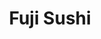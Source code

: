 ---
layout: place
title: "Fuji Sushi"
permalink: /california/turlock/fuji-sushi.html
stateAbbr: CA
stateName: California
cityName: Turlock
seo:
  name: "Fuji Sushi"
  type: Restaurant
  links: null
description: "Looking for sushi in Turlock, California? Check out Fuji Sushi for a delightful Japanese dining experience. Enjoy a variety of sushi and other dishes in a we..."
place_id: ChIJ-xaP5-IGkYARESVBlG39vUU
photos:
  - name: >-
      places/ChIJ-xaP5-IGkYARESVBlG39vUU/photos/AeeoHcKcrCNYO4A_ItCAeR2wRjGEq0C739lvyPS5ZWZFnueSvxDjJ2eX29Ctk17cDpBbvI8fBggtQ5Egdqyr63iIF1-VZXVqkKhj_dGoiZFiwojpCfVYNxE93wUSTZqR3x0yeSmN1QiAkYZTrXjpQIeszynEzaGRU0ZGxtyFe82BUtcCrojh7Pbc7bXNC5X2YIm3J_1J9FcfJjtAoVnjmrat1zRF2Mm4W6onh2klfJqptC929m9Bu5o6HvRhKyXypa6gEl5PinkzUDnUJu5XiENYjnS6chpkZjMAkYkxu__m2hJJpK3g7Y0X6EUnrgK2dYNRwu8LBPQNumZoFmAQt0D5UbrpiWBMp1APqlPJ4AcjqcMsGxdbuZooE70L9gVofkfNTqhJ2wjN-qEtDhg81Qq0ZRU7aYkz8r5qlJX-Y7zKhr4
    widthPx: 4032
    heightPx: 3024
    authorAttributions:
      - displayName: Bill R.
        uri: https://maps.google.com/maps/contrib/105710958452419218308
        photoUri: >-
          https://lh3.googleusercontent.com/a-/ALV-UjX6rlqBqB9hkqjgcS5Spv1N6ktSjAS4oEy8Yk6dcf2-wHyU8heQ=s100-p-k-no-mo
    flagContentUri: >-
      https://www.google.com/local/imagery/report/?cb_client=maps_api_places.places_api&image_key=!1e10!2sCIHM0ogKEICAgICm46TmTg&hl=en-US
    googleMapsUri: >-
      https://www.google.com/maps/place//data=!3m4!1e2!3m2!1sCIHM0ogKEICAgICm46TmTg!2e10!4m2!3m1!1s0x809106e2e78f16fb:0x45bdfd6d94412511
  - name: >-
      places/ChIJ-xaP5-IGkYARESVBlG39vUU/photos/AeeoHcJKCv01H3wzjE7EAvjZuTIRAFD8XJ5zYjoxz5CA5aX8nK0ah3XJo-ccvGqUclVLLpJ5b8Fn1MdLLY2xd1CBrCpAHOdCbLANdA0FnNDhNHtayYzG_dJwvQ0lW5i3iXwQlWx4AY9EkHwpKRPaInJUtbC6srX8laUOZCMtaCuD6gCsO5A8aM8VS-8w4B8_7KA9Q24WIGxTa31L-r3s5q84teXgTY4jyYKrnX9t8cSzbGOUb6homJvo4wOg3BPZR5TAluVodMY8AffzypSLD7lqwlOoyqUCJhRKulDVu4xZdHGGbFo8TYvZEyKmnBs8wh2N1I9_ASlzUdVZhtrqmgAuuxLsS9cdr3alhMgVGh78Y5u2HsAM2sdu27eBTygqMi4kENlTbDWXW-qiwwfWi_iequStlJs731TTZP9-iKZ_ofSqbmpk
    widthPx: 3024
    heightPx: 4032
    authorAttributions:
      - displayName: Kevin Cox
        uri: https://maps.google.com/maps/contrib/103847898743500497343
        photoUri: >-
          https://lh3.googleusercontent.com/a-/ALV-UjXPxzbAU-R081FRHkWc1_S68upnW0OuKANQutFDtKtjkfGbNwFJ=s100-p-k-no-mo
    flagContentUri: >-
      https://www.google.com/local/imagery/report/?cb_client=maps_api_places.places_api&image_key=!1e10!2sCIHM0ogKEICAgMDInKSlpQE&hl=en-US
    googleMapsUri: >-
      https://www.google.com/maps/place//data=!3m4!1e2!3m2!1sCIHM0ogKEICAgMDInKSlpQE!2e10!4m2!3m1!1s0x809106e2e78f16fb:0x45bdfd6d94412511
  - name: >-
      places/ChIJ-xaP5-IGkYARESVBlG39vUU/photos/AeeoHcLSf_t25rnZ8A1aEVuGE0cQLx4Zut60zdQuiF-jWl-w036a6rfKtFqDqBhhsOQXaC4plem-rU9M3nq59pFOkuHP8gy4AiKZvzFKCID9TuyRIle07Vnu3q_yresV4wEXf9NXGPWHAXdaolD3PvdyRB4xs5h43-3ExJ4LWq8dC-V8SYeD8Ry67PRHUN0G11WAOqYYqFw5Z-nYsK4axnrF9Je6BA1MDofZoIDv7iQ1gkOlQQ3H9qzn4a9CmryAoNt-kOqmT1ixnxG3WrbdGPuLFtFn6hljsTx4v3OU31ZzRWK_XsmCgZ9tj9hvC8MRO4MZPTeR69cF19DPWZfibjmKHRRnBu-jtJrcaKQmbBGIZIrQQyOyz1bYDMou5oUqzTxktO1cB65CjDI_glGSR64l1_1YbD9XJ4EBkBka8MdETmJDUA
    widthPx: 4032
    heightPx: 3024
    authorAttributions:
      - displayName: Bill R.
        uri: https://maps.google.com/maps/contrib/105710958452419218308
        photoUri: >-
          https://lh3.googleusercontent.com/a-/ALV-UjX6rlqBqB9hkqjgcS5Spv1N6ktSjAS4oEy8Yk6dcf2-wHyU8heQ=s100-p-k-no-mo
    flagContentUri: >-
      https://www.google.com/local/imagery/report/?cb_client=maps_api_places.places_api&image_key=!1e10!2sCIHM0ogKEICAgICm46TmDg&hl=en-US
    googleMapsUri: >-
      https://www.google.com/maps/place//data=!3m4!1e2!3m2!1sCIHM0ogKEICAgICm46TmDg!2e10!4m2!3m1!1s0x809106e2e78f16fb:0x45bdfd6d94412511
  - name: >-
      places/ChIJ-xaP5-IGkYARESVBlG39vUU/photos/AeeoHcJDSpkiaKKDVA_ezpGJd0TMFccj-sU0HBoNkFwuoNc5uTYHVpoow_2oZKE1KdNoVeyFg2m7nnl4G6hdxKcDiSKOkqfDwQOzz-7TC-GnSHGGbGZ0OpPLcfl-Oil3VeD07XdjXWuvMRqLJDRrGTOUj9vyjQVU2FzbKQztwoYC5jdwW5haT63NqaeCspIkGlkMTd-tSgvxYW1b3JnksBL0cTsVAMYlMxVDaFB-WDAoihSzlVDGkfZYbfKqyGOEFnL0vpprHLQesymcDGjyJReIg1Q4RhxalrwbYgXM9nxYpeUEJRkE0PWKqKmFFpYUhv2BqrP64ctwW0WLyanqtk39mHjgK950fQ2BEaXrEL6M6oJBcdfCuXenOElGQ5KEF1avbUQ-1Wx8i_3NpOs-DUS7gErBMC3N3BMmHtnKyW8BZwht6w
    widthPx: 3600
    heightPx: 4800
    authorAttributions:
      - displayName: Nelson Leite
        uri: https://maps.google.com/maps/contrib/106061468682410563498
        photoUri: >-
          https://lh3.googleusercontent.com/a-/ALV-UjVJ3RC6Dc3E7U_smh_gVm_-uE0xAoZhe_C-l05zUkeZx__L-9U8=s100-p-k-no-mo
    flagContentUri: >-
      https://www.google.com/local/imagery/report/?cb_client=maps_api_places.places_api&image_key=!1e10!2sCIHM0ogKEICAgIDb06SlCg&hl=en-US
    googleMapsUri: >-
      https://www.google.com/maps/place//data=!3m4!1e2!3m2!1sCIHM0ogKEICAgIDb06SlCg!2e10!4m2!3m1!1s0x809106e2e78f16fb:0x45bdfd6d94412511
  - name: >-
      places/ChIJ-xaP5-IGkYARESVBlG39vUU/photos/AeeoHcLeEGaHnTB_AagwK8_QQV1uz1YM8hF5b1OPXjtrlAxQ1pYAtWzX0VZCs4E79CK_Zso_CWKtJOQdmZ8JE9qOmp_d1N-1doSccOUh5-8QCNXeO4dhvHZCKyuI5HUoz-DrUQw7IF2BcOd1W43YwukT_t6VdX1CFe849Hx89VpyGtmMNDFdniN6pMjXj0FzSfDoJVtxRaSywTOwwbyTobxXWrTnwIOgKWfJDDE-kUHo3VdGEMGhH3SxveuKLcAKCtwDlNcD0Ajzwq1E_fP32AgURuwPhYEhSs_kWekxskRdRbRXYCf5KP3H_XVPourHrnvnxVj8oFbe6fZkWGpbEjABH7DwSCCGLH204G7Ls4LpKaFgEu1Bc03xCUxKrlJDn1p2Dm18QI530o7kfZTGs5WFUGSp-azZxy-w-V42SMuV0yI
    widthPx: 3600
    heightPx: 4800
    authorAttributions:
      - displayName: Kevin Cox
        uri: https://maps.google.com/maps/contrib/103847898743500497343
        photoUri: >-
          https://lh3.googleusercontent.com/a-/ALV-UjXPxzbAU-R081FRHkWc1_S68upnW0OuKANQutFDtKtjkfGbNwFJ=s100-p-k-no-mo
    flagContentUri: >-
      https://www.google.com/local/imagery/report/?cb_client=maps_api_places.places_api&image_key=!1e10!2sCIHM0ogKEICAgMDInKSlJQ&hl=en-US
    googleMapsUri: >-
      https://www.google.com/maps/place//data=!3m4!1e2!3m2!1sCIHM0ogKEICAgMDInKSlJQ!2e10!4m2!3m1!1s0x809106e2e78f16fb:0x45bdfd6d94412511
  - name: >-
      places/ChIJ-xaP5-IGkYARESVBlG39vUU/photos/AeeoHcL3qOx-n00XBZvDOcD8X5-0HLUALjb3EOoA2ZJ5GeN1GPT6OgFopULMGyh-UHFxe95JEPTYQhOq08V0bfLUjEm7WVHrmC2yAghx4sgOACXEeSmZqQAN4E_4TAdXoCLP_0Y5p8FsGlB27Nwo4puYzFAwkurJfgVcVqgmwDF7cjIMV_GtqZCCsxkSxrgp7IDxu-Phsi-q38vkiWIMUV8yZYB4-AUwvdbPEudGnfDk3QL_PCqBZHev6tAJeZzSoRnRkg6Ki3Xw6Fs2adCstjLQaopkihQgjhjLdvbYM1XcvpDrzHNcQnlwQKaXOcDKmkymW5GvewOA7UUh5VjlGsYBi6hKO453TKUOj8WcaTwv2ZhVqcdLQSo1UQ3HYBvhL32QLsBWpbODHOU90XoI6eTaOeTV6mOV-tVo8yNQpogKOoKpC28
    widthPx: 4032
    heightPx: 3024
    authorAttributions:
      - displayName: Danny Guzman
        uri: https://maps.google.com/maps/contrib/101145264174531400561
        photoUri: >-
          https://lh3.googleusercontent.com/a-/ALV-UjUe1K5eQeZvLAFTQenUZTrKrWxVFKcH23SMbA4HFRVyRe-CrXIE=s100-p-k-no-mo
    flagContentUri: >-
      https://www.google.com/local/imagery/report/?cb_client=maps_api_places.places_api&image_key=!1e10!2sCIHM0ogKEICAgIDN7JudqgE&hl=en-US
    googleMapsUri: >-
      https://www.google.com/maps/place//data=!3m4!1e2!3m2!1sCIHM0ogKEICAgIDN7JudqgE!2e10!4m2!3m1!1s0x809106e2e78f16fb:0x45bdfd6d94412511
  - name: >-
      places/ChIJ-xaP5-IGkYARESVBlG39vUU/photos/AeeoHcJrwLbXcq402CDPP1dh7FZ4k1JmR9LWp_SQ1vIS2_5OhiCpCvnWLHxBbxkpJ8xfCvu98Y0tr3Zu8sHsCUMm5Q_dHoNpcaDZmtY9Cnb0ADK5T488I5hAuz8bKX4IbsIdxKhqArPD7OMlwoGkfd54WtEaYUR2HahvE_Gc9nwvflSjwHXnEd5puRmQQXYdq0L1ZymYJKrY0DdtELC0x0mmnHCBjnZ1pT5-Ae1LwfIGWQD5SVgDv5afF6knz7Hxju_O91koJklXSwy6tyUo9M_R9jOedk__pPUxKKYeZU0fDJho4s3Asr3JTD8c5NMIb6s0MzPh8dJ1W-WCtmn6-aV4ykExB3me8X5R1g7_mb0ai9bw2bbvWuIb2677WsYM-NSrqIQ9D2xsv14GYhwT5zcMoK6HOqefEO9uYiPVcYnH-qAI7g
    widthPx: 3024
    heightPx: 4032
    authorAttributions:
      - displayName: J Flores
        uri: https://maps.google.com/maps/contrib/100695157707262086848
        photoUri: >-
          https://lh3.googleusercontent.com/a-/ALV-UjWgDj3LQByPt6fsgCy60nKQAdswYfehrn6SJ9HBxKWp8umroOc=s100-p-k-no-mo
    flagContentUri: >-
      https://www.google.com/local/imagery/report/?cb_client=maps_api_places.places_api&image_key=!1e10!2sCIHM0ogKEICAgIDHreelFQ&hl=en-US
    googleMapsUri: >-
      https://www.google.com/maps/place//data=!3m4!1e2!3m2!1sCIHM0ogKEICAgIDHreelFQ!2e10!4m2!3m1!1s0x809106e2e78f16fb:0x45bdfd6d94412511
  - name: >-
      places/ChIJ-xaP5-IGkYARESVBlG39vUU/photos/AeeoHcKh_dSzRXIfKNUkODHTH3s348a7mD__prOXG_EziO4JID0uDl8YI_Sdr-22p6KRLcEXg0u0sa-4O8Xz3J516MaPe-Df3o1JpEQs1sVljgdbxo3xn8svsiHd57phH1B_YbxK5cIbVrmNUHPR0m2Q-yd46mBPYJMj9AZlEdNIbXCYQDpx334uBYDxQrURcTrqozYYfUfNAGk4DzfetCvPY_4ALPUhwVSQXEmuemKIyJGHrbCRcsWcn8_xDWiQzHXMPrOX6WJMgH1OQwL-97Oadh0flGQ8tnbwXFmVH7pnyZbjqJRbf6Yqf-a5lpKRuzN-bKCYx2b3Ar-UOzsjTgMGkSTMUnMtaIwd1RQF0Y5UVosK5AQ8JsPJzZ31Fl_8g4lBUVsFivjNEE-kFAf5X6XUGPzkvTDyrs0ov28bLHOiP-T2cQ
    widthPx: 4032
    heightPx: 2268
    authorAttributions:
      - displayName: Jane Nguyen
        uri: https://maps.google.com/maps/contrib/103144905954586435941
        photoUri: >-
          https://lh3.googleusercontent.com/a-/ALV-UjWeJSvP4DxY7LLpdNATqY_cCL0Wfkt8jguSrLe0Qe490ZS-xC2m=s100-p-k-no-mo
    flagContentUri: >-
      https://www.google.com/local/imagery/report/?cb_client=maps_api_places.places_api&image_key=!1e10!2sCIHM0ogKEICAgIDB_smpIQ&hl=en-US
    googleMapsUri: >-
      https://www.google.com/maps/place//data=!3m4!1e2!3m2!1sCIHM0ogKEICAgIDB_smpIQ!2e10!4m2!3m1!1s0x809106e2e78f16fb:0x45bdfd6d94412511
  - name: >-
      places/ChIJ-xaP5-IGkYARESVBlG39vUU/photos/AeeoHcLBpvpOqWawb5PbMRWlO1rr5Yuz4NUcN-_SaSv1DhugDxEOJzS5cK31KK7rn8kRNPUkEwwlau8EanAa8SQrtNbFXCbmWZA1B51sa2nMI_b5dCxw8jNzy725PvH0kPdU0D5tsyt9_2GttAB8Rs71x8KU8wPdoSNc50GR9E1Fxs0paUyuLv2og3UqWzhBYNMPYw06pLcbmYt7AyT_wcItwgy9xwnII8fAq22yYkiTMpSLzd5rR4qTDv8jXjjZA0Ar-fnoLoDmOzIfwaibD1mRYpm0FeDUyT9Pm1Cgc9Xu06W4I0L5W48kDpVMyfiNCpcW1QReTGjpsN1v8xtZvJQQ1t2oRVTlltlwzqGqULZrYSW_RWhrC0l2Wv3g_4CmSSSpZ7rwb4HjqMawhuKr7d4Bru30WqcAwIRJ-iLYqcA56rA
    widthPx: 3600
    heightPx: 4800
    authorAttributions:
      - displayName: Kevin Cox
        uri: https://maps.google.com/maps/contrib/103847898743500497343
        photoUri: >-
          https://lh3.googleusercontent.com/a-/ALV-UjXPxzbAU-R081FRHkWc1_S68upnW0OuKANQutFDtKtjkfGbNwFJ=s100-p-k-no-mo
    flagContentUri: >-
      https://www.google.com/local/imagery/report/?cb_client=maps_api_places.places_api&image_key=!1e10!2sCIHM0ogKEICAgMDInKSlZQ&hl=en-US
    googleMapsUri: >-
      https://www.google.com/maps/place//data=!3m4!1e2!3m2!1sCIHM0ogKEICAgMDInKSlZQ!2e10!4m2!3m1!1s0x809106e2e78f16fb:0x45bdfd6d94412511
  - name: >-
      places/ChIJ-xaP5-IGkYARESVBlG39vUU/photos/AeeoHcK1PpkOZeQe6jqLEXqoYOwvJ6edahDe6_3Mu6bnASmcw2jRsYE0I5MBrqVUOKp68uvSltF_YeC7IpbKrkikJj2xcZc6EIcbhCjtRreEX6yuiHShSfk4BY-pIIMM78R3cizrbXrfC_0gjMYf1_y4ATC2GQi4vX0GosftaDGrWBkWSu2uSVyKefocSpJOMIsaHGYH6gbkalrH8tVfjcFTE3VFupJZ1LSs_vvf6wnHlSflnZPQnkR0jDRRQGFSj4qi5h0QzZlz9AmHmKz3zJ6DKnvoaj4hFENkzBE9s7Y0RrkTQScZJxf9FSlZnkBL8B1LvV-flPApZXUts5uZ51sGf9nEte2zUqIUz5cMUKh00POaaHdDm2YC54Cv0g9WR6lGsxuMSKPvPQSEDWhcs-hDd7DNEeolILekkoIfRv6fDmyPRyMr
    widthPx: 4128
    heightPx: 2322
    authorAttributions:
      - displayName: juan g
        uri: https://maps.google.com/maps/contrib/112500126207562389200
        photoUri: >-
          https://lh3.googleusercontent.com/a/ACg8ocIGwlcjJaoGzpMECK_l7prlDDrgXE_XL0L3t9nA8xz5y7y6jw=s100-p-k-no-mo
    flagContentUri: >-
      https://www.google.com/local/imagery/report/?cb_client=maps_api_places.places_api&image_key=!1e10!2sCIHM0ogKEICAgIDEsMDJygE&hl=en-US
    googleMapsUri: >-
      https://www.google.com/maps/place//data=!3m4!1e2!3m2!1sCIHM0ogKEICAgIDEsMDJygE!2e10!4m2!3m1!1s0x809106e2e78f16fb:0x45bdfd6d94412511
address: 2022 W Monte Vista Ave, Turlock, CA 95382, USA
street: 2022 W Monte Vista Ave
city: Turlock
state: CA
zip: '95382'
country: USA
neighborhood: null
latitude: '37.521439'
longitude: '-120.872925'
accessibility_options:
  wheelchairAccessibleParking: true
  wheelchairAccessibleEntrance: true
  wheelchairAccessibleRestroom: true
  wheelchairAccessibleSeating: true
business_status: OPERATIONAL
name: Fuji Sushi
google_maps_links:
  directionsUri: >-
    https://www.google.com/maps/dir//''/data=!4m7!4m6!1m1!4e2!1m2!1m1!1s0x809106e2e78f16fb:0x45bdfd6d94412511!3e0
  placeUri: https://maps.google.com/?cid=5025451406295901457
  writeAReviewUri: >-
    https://www.google.com/maps/place//data=!4m3!3m2!1s0x809106e2e78f16fb:0x45bdfd6d94412511!12e1
  reviewsUri: >-
    https://www.google.com/maps/place//data=!4m4!3m3!1s0x809106e2e78f16fb:0x45bdfd6d94412511!9m1!1b1
  photosUri: >-
    https://www.google.com/maps/place//data=!4m3!3m2!1s0x809106e2e78f16fb:0x45bdfd6d94412511!10e5
primary_type: Japanese Restaurant
opening_hours:
  regular: null
  current: null
secondary_opening_hours:
  regular:
    weekdayDescriptions: null
    type: null
  current:
    weekdayDescriptions: null
    type: null
phone: null
price_level: null
price_range: null
rating: null
rating_count: 0
website: null
reviews: null
parking_options: null
payment_options: null
allow_dogs: null
curbside_pickup: null
delivery: null
dine_in: null
good_for_children: null
good_for_groups: null
good_for_sports: null
live_music: null
menu_for_children: null
outdoor_seating: null
reservable: null
restroom: null
serves_beer: null
serves_breakfast: null
serves_brunch: null
serves_cocktails: null
serves_coffee: null
serves_dinner: null
serves_dessert: null
serves_lunch: null
serves_vegetarian_food: null
serves_wine: null
takeout: null
summary: null

---